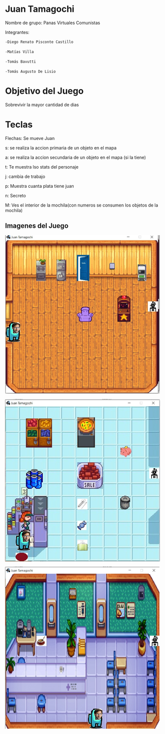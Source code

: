 # Juan Tamagochi

Nombre de grupo: 
					Panas Virtuales Comunistas

Integrantes: 

	-Diego Renato Pisconte Castillo
	
	-Matías Villa
	
	-Tomás Bavutti
	
	-Tomás Augusto De Lisio

# Objetivo del Juego

Sobrevivir la mayor cantidad de dias

# Teclas

Flechas: Se mueve Juan

s: se realiza la accion primaria de un objeto en el mapa

a: se realiza la accion secundaria de un objeto en el mapa (si la tiene)

t: Te muestra lso stats del personaje

j: cambia de trabajo

p: Muestra cuanta plata tiene juan

n: Secreto

M: Ves el interior de la mochila(con numeros se consumen los objetos de la mochila)


## Imagenes del Juego


   ![Abrir vista](imagenes/salir.jpg)
   
   ![Elegir sgit](imagenes/super.jpg)

   ![Agregar todos los cambios](imagenes/oficina.jpg)
   

